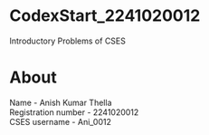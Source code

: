 # CodexStart_2241020012
Introductory Problems of CSES
# About
Name - Anish Kumar Thella  
Registration number - 2241020012  
CSES username - Ani_0012
